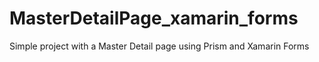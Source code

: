 # MasterDetailPage_xamarin_forms
Simple project with a Master Detail page using Prism and Xamarin Forms
